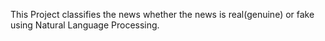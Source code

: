 This Project classifies the news whether the news is real(genuine) or fake using Natural Language Processing.

